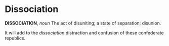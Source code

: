 # Dissociation

**DISSOCIATION**, _noun_ The act of disuniting; a state of separation; disunion.

It will add to the _dissociation_ distraction and confusion of these confederate republics.